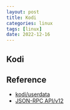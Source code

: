 ```yaml
---
layout: post
title: Kodi
categories: linux
tags: [linux]
date: 2022-12-16
---
```


## Kodi

## Reference
+ [kodi/userdata](https://kodi.wiki/view/Userdata)
+ [JSON-RPC API/v12](https://kodi.wiki/view/JSON-RPC_API/v12)
